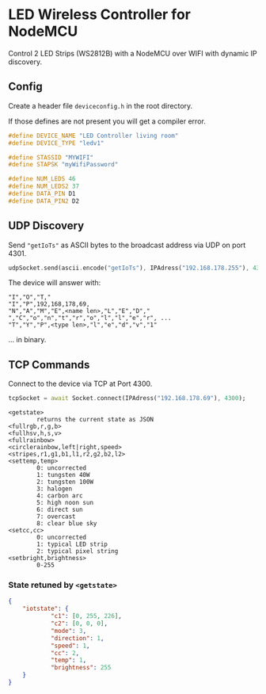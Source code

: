 # LED Wireless Controller for NodeMCU

Control 2 LED Strips (WS2812B) with a NodeMCU over WIFI with dynamic IP discovery.

## Config

Create a header file `deviceconfig.h` in the root directory.

If those defines are not present you will get a compiler error.

```cpp
#define DEVICE_NAME "LED Controller living room"
#define DEVICE_TYPE "ledv1"

#define STASSID "MYWIFI"
#define STAPSK "myWifiPassword"

#define NUM_LEDS 46
#define NUM_LEDS2 37
#define DATA_PIN D1  
#define DATA_PIN2 D2 
```

## UDP Discovery

Send `"getIoTs"` as ASCII bytes to the broadcast address via UDP on port 4301.

```dart
udpSocket.send(ascii.encode("getIoTs"), IPAdress("192.168.178.255"), 4301);
```

The device will answer with:

```
"I","O","T,"
"I","P",192,168,178,69,
"N","A","M","E",<name len>,"L","E","D"," ","C","o","n","t","r","o","l","l","e","r", ...
"T","Y","P",<type len>,"l","e","d","v","1"
```
... in binary.

## TCP Commands

Connect to the device via TCP at Port 4300.
```dart
tcpSocket = await Socket.connect(IPAdress("192.168.178.69"), 4300);
```

```
<getstate>
        returns the current state as JSON
<fullrgb,r,g,b>
<fullhsv,h,s,v>
<fullrainbow>
<circlerainbow,left|right,speed>
<stripes,r1,g1,b1,l1,r2,g2,b2,l2>
<settemp,temp>
        0: uncorrected
        1: tungsten 40W
        2: tungsten 100W
        3: halogen
        4: carbon arc
        5: high noon sun
        6: direct sun
        7: overcast
        8: clear blue sky
<setcc,cc>
        0: uncorrected
        1: typical LED strip
        2: typical pixel string
<setbright,brightness>
        0-255
```

### State retuned by `<getstate>`

```json
{
    "iotstate": {
            "c1": [0, 255, 226],
            "c2": [0, 0, 0],
            "mode": 3,
            "direction": 1,
            "speed": 1,
            "cc": 2,
            "temp": 1,
            "brightness": 255
    }
}
```